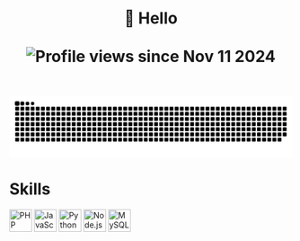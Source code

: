 <!-- <img src="resources/animation.gif" align="left" width="168" height="148"/>
<img src="resources/animation.gif" align="right" width="168" height="148"/> -->

<div align="center">
  
# 👋 Hello <br><br><img src="https://komarev.com/ghpvc/?username=ApTyp4uK1337&color=blue" title="Profile views since Nov 11 2024"/><br><br>

<img src="https://raw.githubusercontent.com/platane/snk/output/github-contribution-grid-snake-dark.svg" align="center"/>

</div>

# Skills
<img src="https://cdn.jsdelivr.net/gh/devicons/devicon@latest/icons/php/php-original.svg" title="PHP" width="40" height="40" />&nbsp;<img src="https://cdn.jsdelivr.net/gh/devicons/devicon@latest/icons/javascript/javascript-original.svg" title="JavaScript" width="40" height="40" />&nbsp;<img src="https://cdn.jsdelivr.net/gh/devicons/devicon@latest/icons/python/python-original.svg" title="Python" width="40" height="40" />&nbsp;<img src="https://cdn.jsdelivr.net/gh/devicons/devicon@latest/icons/nodejs/nodejs-original.svg" title="Node.js" width="40" height="40" />&nbsp;<img src="https://cdn.jsdelivr.net/gh/devicons/devicon@latest/icons/mysql/mysql-original.svg" title="MySQL" width="40" height="40" />

